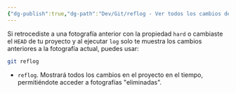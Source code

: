 ```yaml
---
{"dg-publish":true,"dg-path":"Dev/Git/reflog - Ver todos los cambios del proyecto en el tiempo en Git.md","permalink":"/dev/git/reflog-ver-todos-los-cambios-del-proyecto-en-el-tiempo-en-git/","created":"2024-03-27T19:12","updated":"2024-03-27T20:17"}
---
```


Si retrocediste a una fotografía anterior con la propiedad `hard` o cambiaste el `HEAD` de tu proyecto y al ejecutar `log` solo te muestra los cambios anteriores a la fotografía actual, puedes usar:
```bash
git reflog
```
- `reflog`. Mostrará todos los cambios en el proyecto en el tiempo, permitiéndote acceder a fotografías "eliminadas". 
